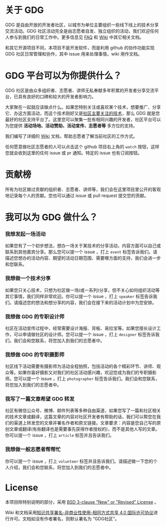 # 关于 GDG
GDG 是自由开放的开发者社区，以城市为单位主要组织一些线下线上的技术分享交流活动。GDG 社区活动完全是由志愿者自发、独立组织的活动，我们欢迎任何人参与到我们的日常工作中。更多信息见 [FAQ](https://github.com/GDG-Xian/gdghub/wiki/FAQ) 和 [Wiki](https://github.com/GDG-Xian/gdghub/wiki) 中其它相关文档。

和其它开源项目不同，本项目不是开发软件，而是利用 github 的协作功能实现 GDG 社区日常管理和协作，其中 issue 用来处理事情，wiki 用作文档。

# GDG 平台可以为你提供什么？
GDG 社区是由众多组织者、志愿者、讲师无私奉献多年积累的开发者分享交流平台，已具有良好的口碑和较大的开发者影响力。

大家聚在一起就应该做点什么。如果您特别关注或喜欢某个技术，想要推广、分享它、办这方面活动，而这个技术刚好又是[社区主要关注的技术](https://github.com/GDG-Xian/gdghub/wiki/GDG-%E7%A4%BE%E5%8C%BA%E4%B8%BB%E8%A6%81%E5%85%B3%E6%B3%A8%E5%93%AA%E4%BA%9B%E6%8A%80%E6%9C%AF%EF%BC%9F)，那么 GDG 就是您最好的社区支持平台了。这里您可以聚集一批有相同兴趣的开发者，社区平台可以为您提供 **活动场地、活动赞助、活动宣传、志愿者等** 多方位的支持。

我们编写了详细的 [Wiki](https://github.com/GDG-Xian/gdghub/wiki/) 文档，帮助志愿者了解当前社区的工作方式。

任何愿意做社区志愿者的人可以点击这个 github 项目右上角的 `watch` 按钮，这样您就会收到这里的任何 issue 或 pr 通知。特定的 issue 也有订阅按钮。

# 贡献榜
所有为社区做过贡献的组织者、志愿者、讲师等，我们会在这里项目里公开的客观地记录每个人的贡献。您也可以通过 issue 或 pull request 提交您的贡献。

# 我可以为 GDG 做什么？
### 我想发起一场活动
如果您有了一个初步想法，想办一场关于某技术的分享活动，内容方面可以自己或联系到其他嘉宾分享。那么您可以提一个 issue ，打上 `event` 标签告诉我们。请描述您想办的活动内容、期望的活动日期范围、需要哪方面的支持，我们会进一步和您联系。

### 我想做一个技术分享
如果您只关心技术，只想为社区做一场(或一系列)分享，但不关心如何组织活动等其它事情，我们同样非常欢迎。你可以提一个 issue ，打上 `speaker` 标签告诉我们。请描述您的想法和想分享的内容，我们会在接下来的活动计划中为您安排。

### 我想做 GDG 的专职设计师
社区在活动宣传过程中，经常需要设计海报、背板、易拉宝等。如果您擅长设计工作，可以申请做社区的设计师。您可以提一个 issue ，打上 `designer` 标签告诉我们。我们会和您联系，将您加入到我们的志愿者中。

### 我想做 GDG 的专职摄影师
社区线下活动需要有摄影师为活动全程拍照，包括活动的各个精彩环节、讲师、观众等。如果你喜好摄影又对我们的社区活动感兴趣，欢迎您成为我们的专职摄影师。您可以提一个 issue ，打上 `photographer` 标签告诉我们。我们会和您联系，将您加入到我们的志愿者中。

### 我写了一篇文章希望 GDG 转发
社区有微信公众号、微博、邮件列表等多种自由渠道，如果您写了一篇和社区相关的技术文章或翻译，这篇文章的内容对社区开发者有帮助的话，我们可以帮您在我们的渠道上转发您的文章并署名作者和原文链接。文章要求：内容是您自己写的原创文章或翻译(有些翻译也是需要事先获得作者授权的)，而不是其他人写的文章。你可以提一个 issue ，打上 `article` 标签并且告诉我们。

### 我想做一般志愿者帮帮忙
你可以提一个 issue ，打上 `volunteer` 标签并且告诉我们。请描述做一下您的个人介绍，我们会和您联系，将您加入到我们的志愿者中。

# License
本项目除特别说明的部分，采用 [BSD 3-clause "New" or "Revised" License](https://github.com/GDG-Xian/gdghub/blob/master/LICENSE) 。

Wiki 和文档采用<a rel="license" href="http://creativecommons.org/licenses/by-nc-sa/4.0/">知识共享署名-非商业性使用-相同方式共享 4.0 国际许可协议</a>进行许可。文档如没有作者署名，则默认署名为 “GDG社区”。
